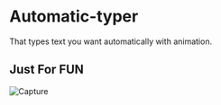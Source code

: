 # Automatic-typer
That types text you want automatically with animation.

## Just For FUN 


![Capture](https://user-images.githubusercontent.com/86045021/173814806-fc0571af-2daf-44d7-a742-8895a5c75dae.JPG)

